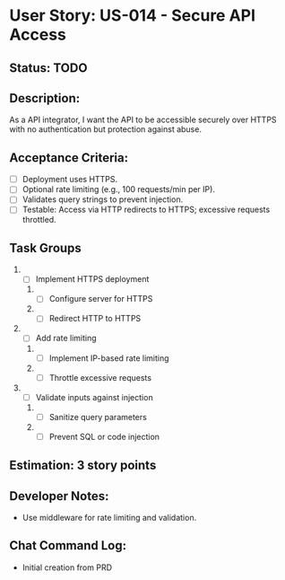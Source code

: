 # User Story: US-014 - Secure API Access

## Status: TODO

## Description:

As a API integrator, I want the API to be accessible securely over HTTPS with no authentication but protection against abuse.

## Acceptance Criteria:

- [ ] Deployment uses HTTPS.
- [ ] Optional rate limiting (e.g., 100 requests/min per IP).
- [ ] Validates query strings to prevent injection.
- [ ] Testable: Access via HTTP redirects to HTTPS; excessive requests throttled.

## Task Groups

1. - [ ] Implement HTTPS deployment
    1. - [ ] Configure server for HTTPS
    2. - [ ] Redirect HTTP to HTTPS
2. - [ ] Add rate limiting
    1. - [ ] Implement IP-based rate limiting
    2. - [ ] Throttle excessive requests
3. - [ ] Validate inputs against injection
    1. - [ ] Sanitize query parameters
    2. - [ ] Prevent SQL or code injection

## Estimation: 3 story points

## Developer Notes:

- Use middleware for rate limiting and validation.

## Chat Command Log:

- Initial creation from PRD
